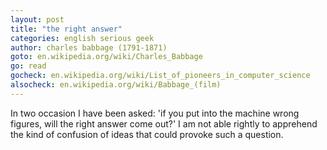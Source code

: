 ```yaml
---
layout: post
title: "the right answer"
categories: english serious geek
author: charles babbage (1791-1871)
goto: en.wikipedia.org/wiki/Charles_Babbage
go: read
gocheck: en.wikipedia.org/wiki/List_of_pioneers_in_computer_science
alsocheck: en.wikipedia.org/wiki/Babbage_(film)
---
```


In two occasion I have been asked: 'if you put into the machine wrong figures, will the right answer come out?' I am not able rightly to apprehend the kind of confusion of ideas that could provoke such a question.
